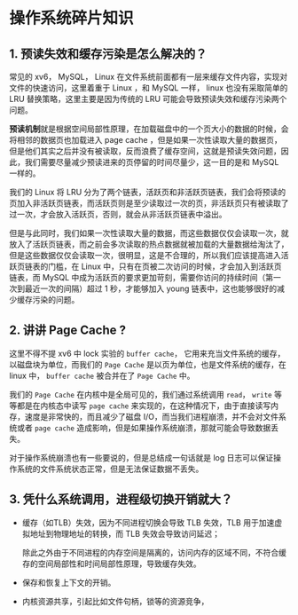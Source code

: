 # 操作系统碎片知识

## 1. 预读失效和缓存污染是怎么解决的？

常见的 xv6， MySQL， Linux 在文件系统前面都有一层来缓存文件内容，实现对文件的快速访问，这里着重于 Linux ，和 MySQL 一样， linux 也没有采取简单的 LRU 替换策略，这里主要是因为传统的 LRU 可能会导致预读失效和缓存污染两个问题。

**预读机制**就是根据空间局部性原理，在加载磁盘中的一个页大小的数据的时候，会将相邻的数据页也加载进入 page cache ，但是如果一次性读取大量的数据页，但是他们其实之后并没有被读取，反而浪费了缓存空间，这就是预读失效问题，因此，我们需要尽量减少预读进来的页停留的时间尽量少，这一目的是和 MySQL 一样的。

我们的 Linux 将 LRU 分为了两个链表，活跃页和非活跃页链表，我们会将预读的页加入非活跃页链表，而活跃页则是至少读取过一次的页，非活跃页只有被读取了过一次，才会放入活跃页，否则，就会从非活跃页链表中溢出。

但是与此同时，我们如果一次性读取大量的数据，而这些数据仅仅会读取一次，就放入了活跃页链表，而之前会多次读取的热点数据就被加载的大量数据给淘汰了，但是这些数据仅仅会读取一次，很明显，这是不合理的，所以我们应该提高进入活跃页链表的门槛，在 Linux 中，只有在页被二次访问的时候，才会加入到活跃页链表，而 MySQL 中成为活跃页的要求更加苛刻，需要你访问的持续时间（第一次到最近一次的间隔）超过 1 秒，才能够加入 young 链表中，这也能够很好的减少缓存污染的问题。

## 2. 讲讲 Page Cache ?

这里不得不提 xv6 中 lock 实验的 `buffer cache`， 它用来充当文件系统的缓存，以磁盘块为单位，而我们的 `Page Cache` 是以页为单位，也是文件系统的缓存，在 linux 中， `buffer cache` 被合并在了 `Page Cache` 中。

我们的 `Page Cache` 在内核中是全局可见的，我们通过系统调用 `read`， `write` 等等都是在内核态中读写 `page cache` 来实现的，在这种情况下，由于直接读写内存，速度是非常快的，而且减少了磁盘 I/O，而当我们进程崩溃，并不会对文件系统或者 `page cache` 造成影响，但是如果操作系统崩溃，那就可能会导致数据丢失。

对于操作系统崩溃也有一些要说的，但是总结成一句话就是 log 日志可以保证操作系统的文件系统状态正常，但是无法保证数据不丢失。

## 3. 凭什么系统调用，进程级切换开销就大？

- 缓存（如TLB）失效，因为不同进程切换会导致 TLB 失效，TLB 用于加速虚拟地址到物理地址的转换，而 TLB 失效会导致访问延迟；

  除此之外由于不同进程的内存空间是隔离的，访问内存的区域不同，不符合缓存的空间局部性和时间局部性原理，导致缓存失效。

- 保存和恢复上下文的开销。
- 内核资源共享，引起比如文件句柄，锁等的资源竞争，